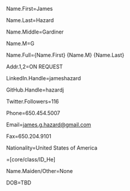 
Name.First=James

Name.Last=Hazard

Name.Middle=Gardiner

Name.M=G

Name.Full={Name.First} {Name.M} {Name.Last}

Addr.1,2=ON REQUEST

LinkedIn.Handle=jameshazard

GitHub.Handle=hazardj

Twitter.Followers=116

Phone=650.454.5007

Email=james.g.hazard@gmail.com

Fax=650.204.9101

Nationality=United States of America

=[core/class/ID_He]


Name.Maiden/Other=None

DOB=TBD
